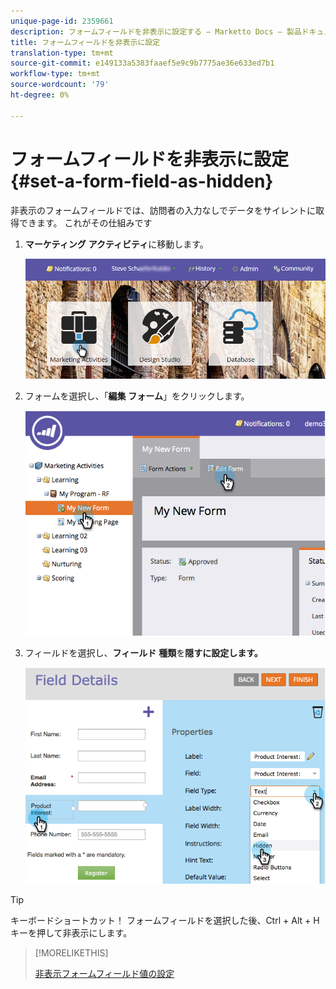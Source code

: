 ```yaml
---
unique-page-id: 2359661
description: フォームフィールドを非表示に設定する — Marketto Docs — 製品ドキュメント
title: フォームフィールドを非表示に設定
translation-type: tm+mt
source-git-commit: e149133a5383faaef5e9c9b7775ae36e633ed7b1
workflow-type: tm+mt
source-wordcount: '79'
ht-degree: 0%

---
```



# フォームフィールドを非表示に設定{#set-a-form-field-as-hidden}

非表示のフォームフィールドでは、訪問者の入力なしでデータをサイレントに取得できます。 これがその仕組みです

1. **マーケティング** **アクティビティ**&#x200B;に移動します。

   ![](assets/login-marketing-activities-3.png)

1. フォームを選択し、「**編集** **フォーム**」をクリックします。

   ![](assets/image2014-9-15-12-3a58-3a47.png)

1. フィールドを選択し、**フィールド** **種類**&#x200B;を&#x200B;**隠すに設定します。**

   ![](assets/image2014-9-15-12-3a58-3a56.png)

>[!TIP]
>
>キーボードショートカット！ フォームフィールドを選択した後、Ctrl + Alt + Hキーを押して非表示にします。

>[!MORELIKETHIS]
>
>[非表示フォームフィールド値の設定](set-a-hidden-form-field-value.md)

